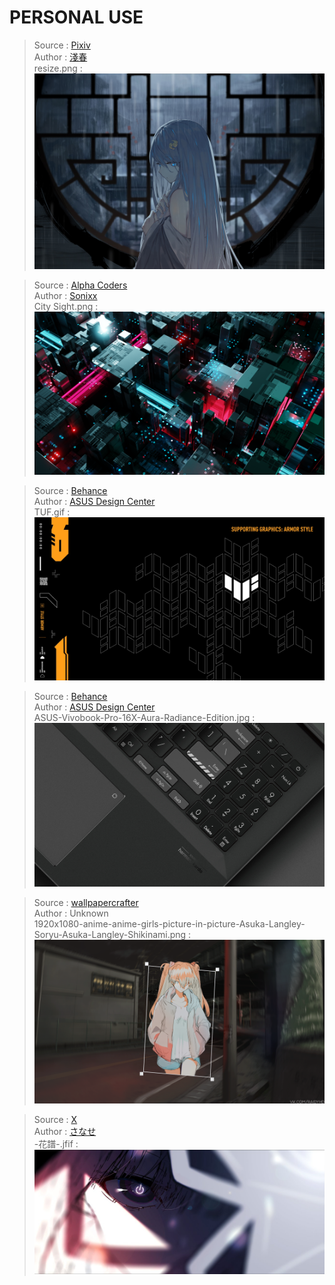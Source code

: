 PERSONAL USE
===

> Source : [Pixiv](https://www.pixiv.net/artworks/79070562)\
> Author : [淺春](https://www.pixiv.net/users/5662397)\
> resize.png :
> ![resize.png](https://raw.githubusercontent.com/itz-ZEPH/ImageHost/refs/heads/main/Picture/resize.png)

> Source : [Alpha Coders](https://wall.alphacoders.com/big.php?i=1337390)\
> Author : [Sonixx](https://alphacoders.com/users/profile/134432/Sonixx)\
> City Sight.png :
> ![City Sight.png](https://raw.githubusercontent.com/itz-ZEPH/ImageHost/refs/heads/main/Picture/City%20Sight.png)

> Source : [Behance](https://www.behance.net/gallery/113991421/TUF-Gaming-Rebrand)\
> Author : [ASUS Design Center](https://www.behance.net/asusdesigncenter)\
> TUF.gif :
> ![TUF.gif](https://raw.githubusercontent.com/itz-ZEPH/ImageHost/refs/heads/main/Picture/TUF.gif)

> Source : [Behance](https://www.behance.net/gallery/133725137/ASUS-Vivobook-Pro-16X-Aura-Radiance-Edition)\
> Author : [ASUS Design Center](https://www.behance.net/asusdesigncenter)\
> ASUS-Vivobook-Pro-16X-Aura-Radiance-Edition.jpg :
> ![ASUS-Vivobook-Pro-16X-Aura-Radiance-Edition.jpg](https://raw.githubusercontent.com/itz-ZEPH/ImageHost/refs/heads/main/Picture/ASUS-Vivobook-Pro-16X-Aura-Radiance-Edition.jpg)

> Source : [wallpapercrafter](https://wallpapercrafter.com/143129-anime-anime-girls-picture-in-picture-asuka-langley-soryu-asuka-langley-shikinami.html)\
> Author : Unknown\
> 1920x1080-anime-anime-girls-picture-in-picture-Asuka-Langley-Soryu-Asuka-Langley-Shikinami.png :
> ![1920x1080-anime-anime-girls-picture-in-picture-Asuka-Langley-Soryu-Asuka-Langley-Shikinami.png](https://raw.githubusercontent.com/itz-ZEPH/ImageHost/refs/heads/main/Picture/1920x1080-anime-anime-girls-picture-in-picture-Asuka-Langley-Soryu-Asuka-Langley-Shikinami.png)

> Source : [X](https://x.com/ekakidayo_/status/1403669659262406658/photo/1)\
> Author : [さなせ](https://lit.link/zh-tw/sanase)\
> -花譜-.jfif :
> ![-花譜-.jfif](https://raw.githubusercontent.com/itz-ZEPH/ImageHost/refs/heads/main/Picture/-%E8%8A%B1%E8%AD%9C-.jfif)
